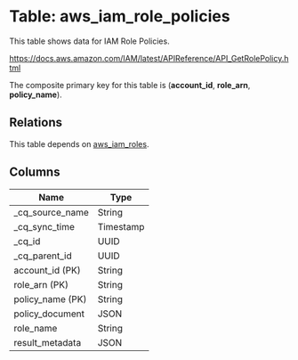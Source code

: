 # Table: aws_iam_role_policies

This table shows data for IAM Role Policies.

https://docs.aws.amazon.com/IAM/latest/APIReference/API_GetRolePolicy.html

The composite primary key for this table is (**account_id**, **role_arn**, **policy_name**).

## Relations

This table depends on [aws_iam_roles](aws_iam_roles).

## Columns

| Name          | Type          |
| ------------- | ------------- |
|_cq_source_name|String|
|_cq_sync_time|Timestamp|
|_cq_id|UUID|
|_cq_parent_id|UUID|
|account_id (PK)|String|
|role_arn (PK)|String|
|policy_name (PK)|String|
|policy_document|JSON|
|role_name|String|
|result_metadata|JSON|